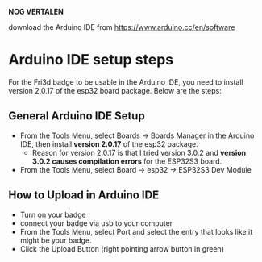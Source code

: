 **NOG VERTALEN**

download the Arduino IDE from <https://www.arduino.cc/en/software>

# Arduino IDE setup steps
For the Fri3d badge to be usable in the Arduino IDE, you need to install version 2.0.17 of the esp32 board package. Below are the steps:

## General Arduino IDE Setup
- From the Tools Menu, select Boards -> Boards Manager in the Arduino IDE, then install **version 2.0.17** of the esp32 package.
  - Reason for version 2.0.17 is that I tried version 3.0.2 and **version 3.0.2 causes compilation errors** for the ESP32S3 board.
- From the Tools Menu, select Board -> esp32 -> ESP32S3 Dev Module

## How to Upload in Arduino IDE
- Turn on your badge
- connect your badge via usb to your computer
- From the Tools Menu, select Port and select the entry that looks like it might be your badge.
- Click the Upload Button (right pointing arrow button in green)